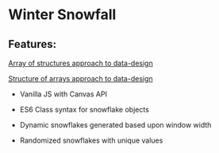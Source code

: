 # Winter Snowfall

## Features:

[Array of structures approach to data-design](https://apcurran.github.io/winter-snow/data-array-of-structures-example)

[Structure of arrays approach to data-design](https://apcurran.github.io/winter-snow/data-structure-of-arrays-example)

* Vanilla JS with Canvas API

* ES6 Class syntax for snowflake objects

* Dynamic snowflakes generated based upon window width

* Randomized snowflakes with unique values